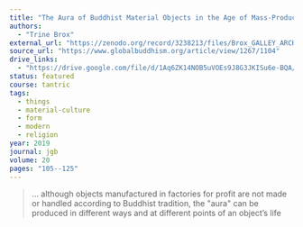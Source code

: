 ```yaml
---
title: "The Aura of Buddhist Material Objects in the Age of Mass-Production"
authors:
  - "Trine Brox"
external_url: "https://zenodo.org/record/3238213/files/Brox_GALLEY_ARCHIVE.pdf"
source_url: "https://www.globalbuddhism.org/article/view/1267/1104"
drive_links:
  - "https://drive.google.com/file/d/1Aq6ZK14NOB5uVOEs9J8G3JKISu6e-BQA/view?usp=drivesdk"
status: featured
course: tantric
tags:
  - things
  - material-culture
  - form
  - modern
  - religion
year: 2019
journal: jgb
volume: 20
pages: "105--125"
---
```


> … although objects manufactured in factories for profit are not made or handled according to Buddhist tradition, the "aura" can be produced in different ways and at different points of an object’s life
